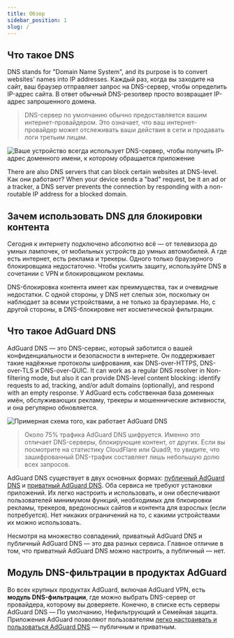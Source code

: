 ```yaml
---
title: Обзор
sidebar_position: 1
slug: /
---
```


## Что такое DNS

DNS stands for "Domain Name System", and its purpose is to convert websites' names into IP addresses. Каждый раз, когда вы заходите на сайт, ваш браузер отправляет запрос на DNS-сервер, чтобы определить IP-адрес сайта. В ответ обычный DNS-резолвер просто возвращает IP-адрес запрошенного домена.

> DNS-сервер по умолчанию обычно предоставляется вашим интернет-провайдером. Это означает, что ваш интернет-провайдер может отслеживать ваши действия в сети и продавать логи третьим лицам.

![Ваше устройство всегда использует DNS-сервер, чтобы получить IP-адрес доменного имени, к которому обращается приложение](https://cdn.adguard.com/content/blog/articles/dns-cbs/scr1.png)

There are also DNS servers that can block certain websites at DNS-level. Как они работают? When your device sends a "bad" request, be it an ad or a tracker, a DNS server prevents the connection by responding with a non-routable IP address for a blocked domain.

## Зачем использовать DNS для блокировки контента

Сегодня к интернету подключено абсолютно всё — от телевизора до умных лампочек, от мобильных устройств до умных автомобилей. А где есть интернет, есть реклама и трекеры. Одного только браузерного блокировщика недостаточно. Чтобы усилить защиту, используйте DNS в сочетании с VPN и блокировщиком рекламы.

DNS-блокировка контента имеет как преимущества, так и очевидные недостатки. С одной стороны, у DNS нет слепых зон, поскольку он наблюдает за всеми устройствами, а не только за браузерами. Но, с другой стороны, в DNS-блокировке нет косметической фильтрации.

## Что такое AdGuard DNS

AdGuard DNS — это DNS-сервис, который заботится о вашей конфиденциальности и безопасности в интернете. Он поддерживает такие надёжные протоколы шифрования, как DNS-over-HTTPS, DNS-over-TLS и DNS-over-QUIC. It can work as a regular DNS resolver in Non-filtering mode, but also it can provide DNS-level content blocking: identify requests to ad, tracking, and/or adult domains (optionally), and respond with an empty response. У AdGuard есть собственная база доменных имён, обслуживающих рекламу, трекеры и мошеннические активности, и она регулярно обновляется.

![Примерная схема того, как работает AdGuard DNS](https://cdn.adguard.com/public/Adguard/Blog/scr2.png)

> Около 75% трафика AdGuard DNS шифруется. Именно это отличает DNS-серверы, блокирующие контент, от других. Если вы посмотрите на статистику CloudFlare или Quad9, то увидите, что зашифрованный DNS-трафик составляет лишь небольшую долю всех запросов.

AdGuard DNS существует в двух основных формах: [публичный AdGuard DNS](public-dns/overview.md) и [приватный AdGuard DNS](private-dns/overview.md). Оба сервиса не требуют установки приложений. Их легко настроить и использовать, и они обеспечивают пользователей минимумом функций, необходимых для блкоировки рекламы, трекеров, вредоносных сайтов и контента для взрослых (если потребуется). Нет никаких ограничений на то, с какими устройствами их можно использовать.

Несмотря на множество совпадений, приватный AdGuard DNS и публичный AdGuard DNS — это два разных сервиса. Главное отличие в том, что приватный AdGuard DNS можно настроить, а публичный — нет.

## Модуль DNS-фильтрации в продуктах AdGuard

Во всех крупных продуктах AdGuard, включая AdGuard VPN, есть **модуль DNS-фильтрации**, где можно выбрать DNS-сервер от провайдера, которому вы доверяете. Конечно, в списке есть серверы AdGuard DNS — По умолчанию, Нефильтрующий и Семейная защита. Приложения AdGuard позволяют пользователям [легко настраивать и пользоваться AdGuard DNS](https://adguard-dns.io/en/public-dns.html) — публичным и приватным.







